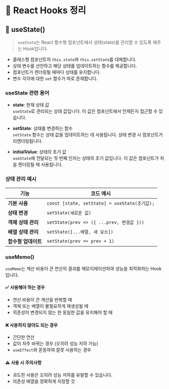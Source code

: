 # 📘 React Hooks 정리

## 🔹 useState()

> `useState`는 React 함수형 컴포넌트에서 상태(state)를 관리할 수 있도록 해주는 Hook입니다.

- 클래스형 컴포넌트의 `this.state`와 `this.setState`를 대체합니다.
- 상태 변수를 선언하고 해당 상태를 업데이트하는 함수를 제공합니다.
- 컴포넌트가 렌더링될 때마다 상태를 유지합니다.
- 변수 각각에 대한 `set` 함수가 따로 존재합니다.

### useState 관련 용어

- **state**: 현재 상태 값  
  `useState`로 관리되는 상태 값입니다. 이 값은 컴포넌트에서 언제든지 접근할 수 있습니다.

- **setState**: 상태를 변경하는 함수  
  `setState` 함수는 상태 값을 업데이트하는 데 사용됩니다. 상태 변경 시 컴포넌트가 리렌더링됩니다.

- **initialValue**: 상태의 초기 값  
  `useState`에 전달되는 첫 번째 인자는 상태의 초기 값입니다. 이 값은 컴포넌트가 처음 렌더링될 때 사용됩니다.


### 상태 관리 예시

| 기능               | 코드 예시                                       |
|--------------------|------------------------------------------------|
| **기본 사용**      | `const [state, setState] = useState(초기값);`   |
| **상태 변경**      | `setState(새로운 값)`                           |
| **객체 상태 관리** | `setState(prev => ({ ...prev, 변경값 }))`      |
| **배열 상태 관리** | `setState([...배열, 새 요소])`                 |
| **함수형 업데이트**| `setState(prev => prev + 1)`                   


### useMemo()

`useMemo`는 계산 비용이 큰 연산의 결과를 메모이제이션하여 성능을 최적화하는 Hook입니다.

#### ✅ 사용해야 하는 경우
- 연산 비용이 큰 계산을 반복할 때
- 객체 또는 배열이 불필요하게 재생성될 때
- 의존성이 변경되지 않는 한 동일한 값을 유지해야 할 때

#### ❌ 사용하지 않아도 되는 경우
- 간단한 연산
- 값이 자주 바뀌는 경우 (오히려 성능 저하 가능)
- `useEffect`와 혼동하여 잘못 사용하는 경우

#### ⚠️ 사용 시 주의사항
- 과도한 사용은 오히려 성능 저하를 유발할 수 있습니다.
- 의존성 배열을 정확하게 지정할 것
